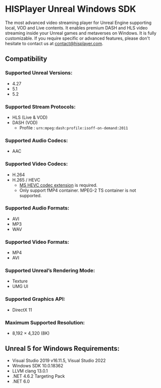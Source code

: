 # HISPlayer Unreal Windows SDK
The most advanced video streaming player for Unreal Engine supporting local, VOD and Live contents. It enables premium DASH and HLS video streaming inside your Unreal games and metaverses on Windows.
It is fully customizable. If you require specific or advanced features, please don't hesitate to contact us at [contact@hisplayer.com](mailto:contact@hisplayer.com).


## Compatibility
### Supported Unreal Versions: 
* 4.27
* 5.1
* 5.2

### Supported Stream Protocols: 
* HLS (Live & VOD)
* DASH (VOD)
  * Profile : `urn:mpeg:dash:profile:isoff-on-demand:2011`

### Supported Audio Codecs:
 * AAC

### Supported Video Codecs:
 * H.264
 * H.265 / HEVC
   * [MS HEVC codec extension](https://apps.microsoft.com/store/detail/hevc-video-extensions/9NMZLZ57R3T7) is required.
   * Only support fMP4 container. MPEG-2 TS container is not supported.

### Supported Audio Formats:
 * AVI
 * MP3
 * WAV

### Supported Video Formats:
* MP4
* AVI

### Supported Unreal’s Rendering Mode: 
* Texture
* UMG UI

### Supported Graphics API:
* DirectX 11

### Maximum Supported Resolution:
* 8,192 × 4,320 (8K)

## Unreal 5 for Windows Requirements:
* Visual Studio 2019 v16.11.5, Visual Studio 2022
* Windows SDK 10.0.18362
* LLVM clang 13.0.1
* .NET 4.6.2 Targeting Pack
* .NET 6.0
